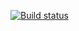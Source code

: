[![Build status](https://ci.appveyor.com/api/projects/status/0ghdhb2dfvk8gyt6?svg=true)](https://ci.appveyor.com/project/Eineleine/classes-inheritance)
